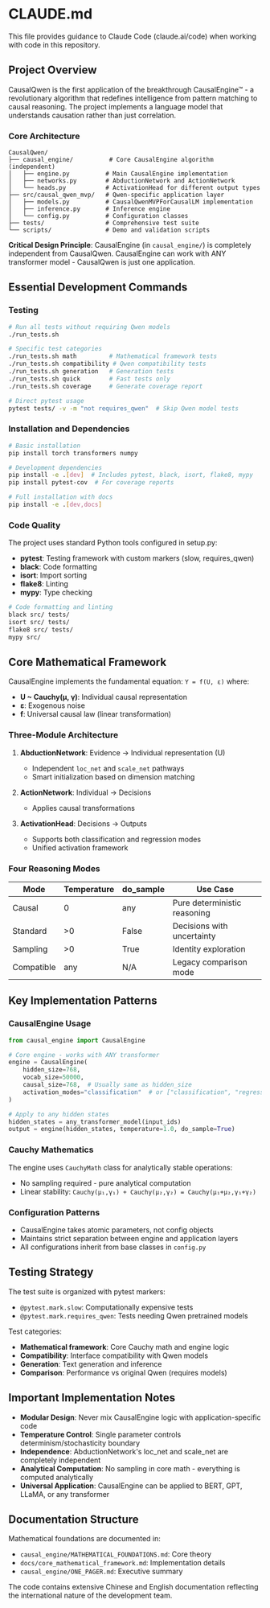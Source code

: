 # CLAUDE.md

This file provides guidance to Claude Code (claude.ai/code) when working with code in this repository.

## Project Overview

CausalQwen is the first application of the breakthrough CausalEngine™ - a revolutionary algorithm that redefines intelligence from pattern matching to causal reasoning. The project implements a language model that understands causation rather than just correlation.

### Core Architecture

```
CausalQwen/
├── causal_engine/          # Core CausalEngine algorithm (independent)
│   ├── engine.py          # Main CausalEngine implementation
│   ├── networks.py        # AbductionNetwork and ActionNetwork
│   └── heads.py           # ActivationHead for different output types
├── src/causal_qwen_mvp/   # Qwen-specific application layer
│   ├── models.py          # CausalQwenMVPForCausalLM implementation
│   ├── inference.py       # Inference engine
│   └── config.py          # Configuration classes
├── tests/                 # Comprehensive test suite
└── scripts/               # Demo and validation scripts
```

**Critical Design Principle**: CausalEngine (in `causal_engine/`) is completely independent from CausalQwen. CausalEngine can work with ANY transformer model - CausalQwen is just one application.

## Essential Development Commands

### Testing
```bash
# Run all tests without requiring Qwen models
./run_tests.sh

# Specific test categories
./run_tests.sh math         # Mathematical framework tests
./run_tests.sh compatibility # Qwen compatibility tests  
./run_tests.sh generation   # Generation tests
./run_tests.sh quick        # Fast tests only
./run_tests.sh coverage     # Generate coverage report

# Direct pytest usage
pytest tests/ -v -m "not requires_qwen"  # Skip Qwen model tests
```

### Installation and Dependencies
```bash
# Basic installation
pip install torch transformers numpy

# Development dependencies  
pip install -e .[dev]  # Includes pytest, black, isort, flake8, mypy
pip install pytest-cov  # For coverage reports

# Full installation with docs
pip install -e .[dev,docs]
```

### Code Quality
The project uses standard Python tools configured in setup.py:
- **pytest**: Testing framework with custom markers (slow, requires_qwen)
- **black**: Code formatting
- **isort**: Import sorting  
- **flake8**: Linting
- **mypy**: Type checking

```bash
# Code formatting and linting
black src/ tests/
isort src/ tests/
flake8 src/ tests/
mypy src/
```

## Core Mathematical Framework

CausalEngine implements the fundamental equation: `Y = f(U, ε)` where:
- **U ~ Cauchy(μ, γ)**: Individual causal representation
- **ε**: Exogenous noise  
- **f**: Universal causal law (linear transformation)

### Three-Module Architecture

1. **AbductionNetwork**: Evidence → Individual representation (U)
   - Independent `loc_net` and `scale_net` pathways
   - Smart initialization based on dimension matching
   
2. **ActionNetwork**: Individual → Decisions  
   - Applies causal transformations
   
3. **ActivationHead**: Decisions → Outputs
   - Supports both classification and regression modes
   - Unified activation framework

### Four Reasoning Modes

| Mode | Temperature | do_sample | Use Case |
|------|------------|-----------|----------|
| Causal | 0 | any | Pure deterministic reasoning |
| Standard | >0 | False | Decisions with uncertainty |
| Sampling | >0 | True | Identity exploration |
| Compatible | any | N/A | Legacy comparison mode |

## Key Implementation Patterns

### CausalEngine Usage
```python
from causal_engine import CausalEngine

# Core engine - works with ANY transformer
engine = CausalEngine(
    hidden_size=768,
    vocab_size=50000,
    causal_size=768,  # Usually same as hidden_size
    activation_modes="classification"  # or ["classification", "regression", ...]
)

# Apply to any hidden states
hidden_states = any_transformer_model(input_ids)
output = engine(hidden_states, temperature=1.0, do_sample=True)
```

### Cauchy Mathematics
The engine uses `CauchyMath` class for analytically stable operations:
- No sampling required - pure analytical computation
- Linear stability: `Cauchy(μ₁,γ₁) + Cauchy(μ₂,γ₂) = Cauchy(μ₁+μ₂,γ₁+γ₂)`

### Configuration Patterns  
- CausalEngine takes atomic parameters, not config objects
- Maintains strict separation between engine and application layers
- All configurations inherit from base classes in `config.py`

## Testing Strategy

The test suite is organized with pytest markers:
- `@pytest.mark.slow`: Computationally expensive tests
- `@pytest.mark.requires_qwen`: Tests needing Qwen pretrained models

Test categories:
- **Mathematical framework**: Core Cauchy math and engine logic
- **Compatibility**: Interface compatibility with Qwen models  
- **Generation**: Text generation and inference
- **Comparison**: Performance vs original Qwen (requires models)

## Important Implementation Notes

- **Modular Design**: Never mix CausalEngine logic with application-specific code
- **Temperature Control**: Single parameter controls determinism/stochasticity boundary
- **Independence**: AbductionNetwork's loc_net and scale_net are completely independent
- **Analytical Computation**: No sampling in core math - everything is computed analytically
- **Universal Application**: CausalEngine can be applied to BERT, GPT, LLaMA, or any transformer

## Documentation Structure

Mathematical foundations are documented in:
- `causal_engine/MATHEMATICAL_FOUNDATIONS.md`: Core theory
- `docs/core_mathematical_framework.md`: Implementation details
- `causal_engine/ONE_PAGER.md`: Executive summary

The code contains extensive Chinese and English documentation reflecting the international nature of the development team.